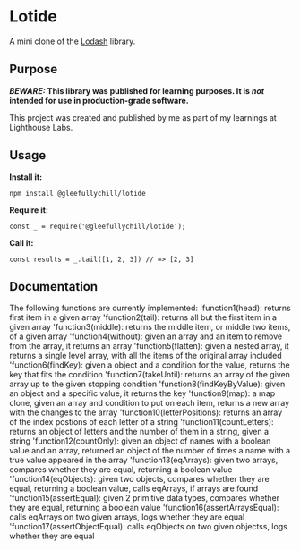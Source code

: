 # Lotide

A mini clone of the [Lodash](https://lodash.com) library.

## Purpose

**_BEWARE:_ This library was published for learning purposes. It is _not_ intended for use in production-grade software.**

This project was created and published by me as part of my learnings at Lighthouse Labs. 

## Usage

**Install it:**

`npm install @gleefullychill/lotide`

**Require it:**

`const _ = require('@gleefullychill/lotide');`

**Call it:**

`const results = _.tail([1, 2, 3]) // => [2, 3]`

## Documentation

The following functions are currently implemented:
  'function1(head): returns first item in a given array
  'function2(tail): returns all but the first item in a given array
  'function3(middle): returns the middle item, or middle two items, of a given array
  'function4(without): given an array and an item to remove from the array, it returns an array
  'function5(flatten): given a nested array, it returns a single level array, with all the items of the original array included
  'function6(findKey): given a object and a condition for the value, returns the key that fits the condition
  'function7(takeUntil): returns an array of the given array up to the given stopping condition
  'function8(findKeyByValue): given an object and a specific value, it returns the key
  'function9(map): a map clone, given an array and condition to put on each item, returns a new array with the changes to the array
  'function10(letterPositions): returns an array of the index postions of each letter of a string
  'function11(countLetters): returns an object of letters and the number of them in a string, given a string
  'function12(countOnly): given an object of names with a boolean value and an array, returned an object of the number of times a name with a true value appeared in the array
  'function13(eqArrays): given two arrays, compares whether they are equal, returning a boolean value
  'function14(eqObjects): given two objects, compares whether they are equal, returning a boolean value, calls eqArrays, if arrays are found
  'function15(assertEqual): given 2 primitive data types, compares whether they are equal, returning a boolean value
  'function16(assertArraysEqual): calls eqArrays on two given arrays, logs whether they are equal
  'function17(assertObjectEqual): calls eqObjects on two given objectss, logs whether they are equal